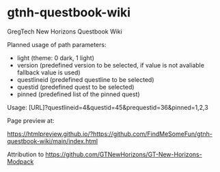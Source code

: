 # gtnh-questbook-wiki
GregTech New Horizons Questbook Wiki

Planned usage of path parameters:
- light (theme: 0 dark, 1 light)
- version (predefined version to be selected, if value is not avaliable fallback value is used)
- questlineid  (predefined questline to be selected)
- questid (predefined quest to be selected)
- pinned (predefined list of the pinned quest)

Usage: [URL]?questlineid=4&questid=45&prequestid=36&pinned=1,2,3


Page preview at:

https://htmlpreview.github.io/?https://github.com/FindMeSomeFun/gtnh-questbook-wiki/main/index.html

Attribution to https://github.com/GTNewHorizons/GT-New-Horizons-Modpack

